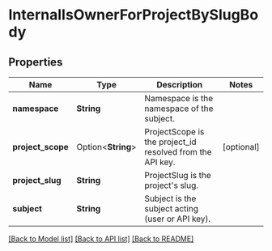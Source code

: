 # InternalIsOwnerForProjectBySlugBody

## Properties

Name | Type | Description | Notes
------------ | ------------- | ------------- | -------------
**namespace** | **String** | Namespace is the namespace of the subject. | 
**project_scope** | Option<**String**> | ProjectScope is the project_id resolved from the API key. | [optional]
**project_slug** | **String** | ProjectSlug is the project's slug. | 
**subject** | **String** | Subject is the subject acting (user or API key). | 

[[Back to Model list]](../README.md#documentation-for-models) [[Back to API list]](../README.md#documentation-for-api-endpoints) [[Back to README]](../README.md)


